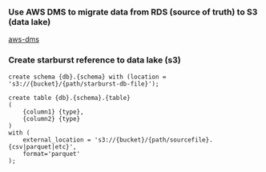 ### Use AWS DMS to migrate data from RDS (source of truth) to S3 (data lake)
[aws-dms](aws-dms.md)

### Create starburst reference to data lake (s3)
```
create schema {db}.{schema} with (location = 's3://{bucket}/{path/starburst-db-file}');

create table {db}.{schema}.{table} 
(
	{column1} {type},
	{column2} {type}
)
with (
    external_location = 's3://{bucket}/{path/sourcefile}.{csv|parquet|etc}', 
    format='parquet'
);
```
